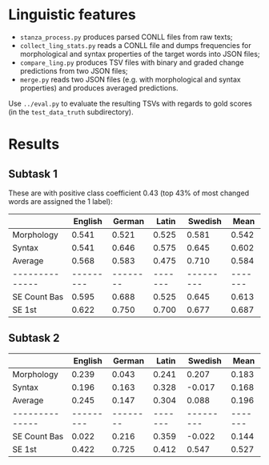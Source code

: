 # Linguistic features

- `stanza_process.py` produces parsed CONLL files from raw texts;
- `collect_ling_stats.py` reads a CONLL file and dumps frequencies for morphological and syntax properties of the target words into JSON files;
- `compare_ling.py` produces TSV files with binary and graded change predictions from two JSON files;
- `merge.py` reads two JSON files (e.g. with morphological and syntax properties) and produces averaged predictions.

Use `../eval.py` to evaluate the resulting TSVs with regards to gold scores (in the `test_data_truth` subdirectory).

# Results

## Subtask 1
These are with positive class coefficient 0.43 (top 43% of most changed words are assigned the 1 label):

|              | English | German | Latin | Swedish |  Mean |
|--------------|---------|--------|-------|---------|-------|
| Morphology   |   0.541 |  0.521 | 0.525 |   0.581 | 0.542 |
| Syntax       |   0.541 |  0.646 | 0.575 |   0.645 | 0.602 |
| Average      |   0.568 |  0.583 | 0.475 |   0.710 | 0.584 |
|--------------|---------|--------|-------|---------|-------|
| SE Count Bas |   0.595 |  0.688 | 0.525 |   0.645 | 0.613 |
| SE 1st       |   0.622 |  0.750 | 0.700 |   0.677 | 0.687 |



## Subtask 2
|              | English | German | Latin | Swedish |  Mean |
|--------------|---------|--------|-------|---------|-------|
| Morphology   |   0.239 |  0.043 | 0.241 |   0.207 | 0.183 |
| Syntax       |   0.196 |  0.163 | 0.328 |  -0.017 | 0.168 |
| Average      |   0.245 |  0.147 | 0.304 |   0.088 | 0.196 |
|--------------|---------|--------|-------|---------|-------|
| SE Count Bas |   0.022 |  0.216 | 0.359 |  -0.022 | 0.144 |
| SE 1st       |   0.422 |  0.725 | 0.412 |   0.547 | 0.527 |

